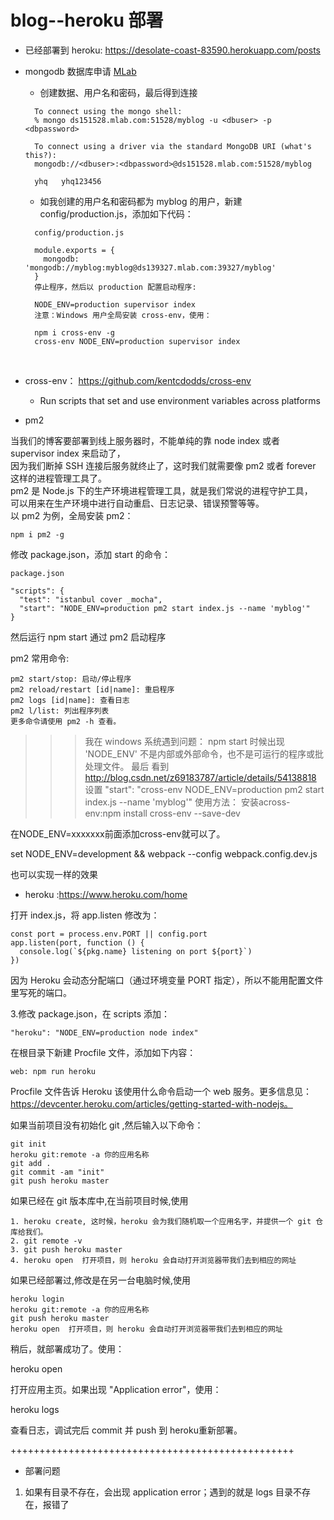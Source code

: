 # blog--heroku 部署

* 已经部署到 heroku: https://desolate-coast-83590.herokuapp.com/posts

* mongodb 数据库申请 [MLab](https://mlab.com/)
  - 创建数据、用户名和密码，最后得到连接
  ```
    To connect using the mongo shell:
    % mongo ds151528.mlab.com:51528/myblog -u <dbuser> -p <dbpassword>
    
    To connect using a driver via the standard MongoDB URI (what's this?):
    mongodb://<dbuser>:<dbpassword>@ds151528.mlab.com:51528/myblog
    
    yhq   yhq123456

  ```
  - 如我创建的用户名和密码都为 myblog 的用户，新建 config/production.js，添加如下代码：
  ```
    config/production.js

    module.exports = {
      mongodb: 'mongodb://myblog:myblog@ds139327.mlab.com:39327/myblog'
    }
    停止程序，然后以 production 配置启动程序:

    NODE_ENV=production supervisor index
    注意：Windows 用户全局安装 cross-env，使用：

    npm i cross-env -g
    cross-env NODE_ENV=production supervisor index
  ```
  
* cross-env： https://github.com/kentcdodds/cross-env
  - Run scripts that set and use environment variables across platforms

* pm2

当我们的博客要部署到线上服务器时，不能单纯的靠 node index 或者 supervisor index 来启动了，  
因为我们断掉 SSH 连接后服务就终止了，这时我们就需要像 pm2 或者 forever 这样的进程管理工具了。  
pm2 是 Node.js 下的生产环境进程管理工具，就是我们常说的进程守护工具，  
可以用来在生产环境中进行自动重启、日志记录、错误预警等等。  
以 pm2 为例，全局安装 pm2：  

```
npm i pm2 -g

```

修改 package.json，添加 start 的命令：
```
package.json

"scripts": {
  "test": "istanbul cover _mocha",
  "start": "NODE_ENV=production pm2 start index.js --name 'myblog'"
}
```

然后运行 npm start 通过 pm2 启动程序

pm2 常用命令:
```
pm2 start/stop: 启动/停止程序
pm2 reload/restart [id|name]: 重启程序
pm2 logs [id|name]: 查看日志
pm2 l/list: 列出程序列表
更多命令请使用 pm2 -h 查看。
```


>>> 我在 windows 系统遇到问题： npm start 时候出现 'NODE_ENV' 不是内部或外部命令，也不是可运行的程序或批处理文件。
最后 看到 http://blog.csdn.net/z69183787/article/details/54138818 设置 "start": "cross-env NODE_ENV=production pm2 start index.js --name 'myblog'"
使用方法：
安装across-env:npm install cross-env --save-dev

在NODE_ENV=xxxxxxx前面添加cross-env就可以了。

 set NODE_ENV=development && webpack --config webpack.config.dev.js
 
也可以实现一样的效果



* heroku :https://www.heroku.com/home

打开 index.js，将 app.listen 修改为：

```
const port = process.env.PORT || config.port
app.listen(port, function () {
  console.log(`${pkg.name} listening on port ${port}`)
})
```
因为 Heroku 会动态分配端口（通过环境变量 PORT 指定），所以不能用配置文件里写死的端口。

3.修改 package.json，在 scripts 添加：
```
"heroku": "NODE_ENV=production node index"
```
在根目录下新建 Procfile 文件，添加如下内容：
```
web: npm run heroku
```
Procfile 文件告诉 Heroku 该使用什么命令启动一个 web 服务。更多信息见：https://devcenter.heroku.com/articles/getting-started-with-nodejs。

如果当前项目没有初始化 git ,然后输入以下命令：
```
git init
heroku git:remote -a 你的应用名称
git add .
git commit -am "init"
git push heroku master
```
如果已经在 git 版本库中,在当前项目时候,使用
```
1. heroku create, 这时候，heroku 会为我们随机取一个应用名字，并提供一个 git 仓库给我们。
2. git remote -v
3. git push heroku master
4. heroku open  打开项目，则 heroku 会自动打开浏览器带我们去到相应的网址
```
如果已经部署过,修改是在另一台电脑时候,使用
```
heroku login
heroku git:remote -a 你的应用名称
git push heroku master
heroku open  打开项目，则 heroku 会自动打开浏览器带我们去到相应的网址
```

稍后，就部署成功了。使用：

heroku open

打开应用主页。如果出现 "Application error"，使用：

heroku logs

查看日志，调试完后 commit 并 push 到 heroku重新部署。


+++++++++++++++++++++++++++++++++++++++++++++++++

* 部署问题

1. 如果有目录不存在，会出现 application error；遇到的就是 logs 目录不存在，报错了

